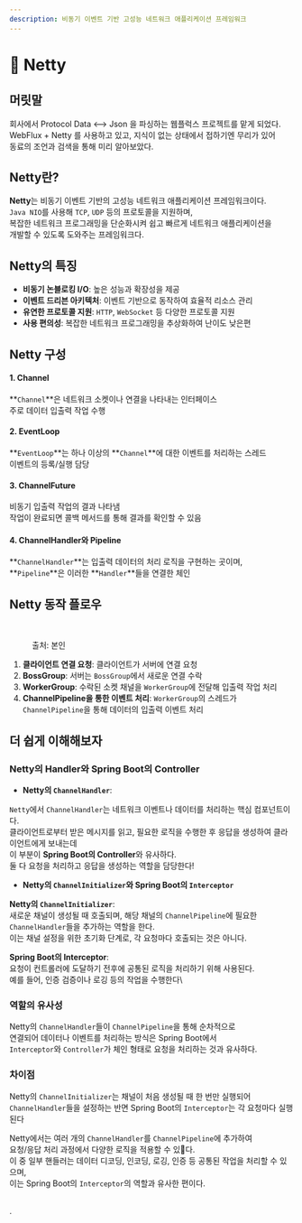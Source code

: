```yaml
---
description: 비동기 이벤트 기반 고성능 네트워크 애플리케이션 프레임워크
---
```


# 🧚 Netty

## 머릿말

회사에서 Protocol Data <--> Json 을 파싱하는 웹플럭스 프로젝트를 맡게 되었다.\
WebFlux + Netty 를 사용하고 있고, 지식이 없는 상태에서 접하기엔 무리가 있어\
동료의 조언과 검색을 통해 미리 알아보았다. &#x20;

## Netty란?

**Netty**는 비동기 이벤트 기반의 고성능 네트워크 애플리케이션 프레임워크이다. \
`Java NIO`를 사용해 `TCP`, `UDP` 등의 프로토콜을 지원하며, \
복잡한 네트워크 프로그래밍을 단순화시켜 쉽고 빠르게 네트워크 애플리케이션을 \
개발할 수 있도록 도와주는 프레임워크다.

## Netty의 특징

* **비동기 논블로킹 I/O**: 높은 성능과 확장성을 제공
* **이벤트 드리븐 아키텍처**: 이벤트 기반으로 동작하여 효율적 리소스 관리
* **유연한 프로토콜 지원**: `HTTP`, `WebSocket` 등 다양한 프로토콜 지원
* **사용 편의성**: 복잡한 네트워크 프로그래밍을 추상화하여 난이도 낮은편

## Netty 구성&#x20;

#### 1. Channel

**`Channel`**은 네트워크 소켓이나 연결을 나타내는 인터페이스 \
주로 데이터 입출력 작업 수행

#### 2. EventLoop

**`EventLoop`**는 하나 이상의 **`Channel`**에 대한 이벤트를 처리하는 스레드\
이벤트의 등록/실행 담당

#### 3. ChannelFuture

비동기 입출력 작업의 결과 나타냄 \
작업이 완료되면 콜백 메서드를 통해 결과를 확인할 수 있음

#### 4. ChannelHandler와 Pipeline

**`ChannelHandler`**는 입출력 데이터의 처리 로직을 구현하는 곳이며, \
**`Pipeline`**은 이러한 **`Handler`**들을 연결한 체인



## Netty 동작 플로우

<figure><img src="../../.gitbook/assets/스크린샷 2024-10-28 오후 9.12.13.png" alt=""><figcaption><p>출처: 본인</p></figcaption></figure>

1. **클라이언트 연결 요청**: 클라이언트가 서버에 연결 요청
2. **BossGroup**: 서버는 `BossGroup`에서 새로운 연결 수락
3. **WorkerGroup**: 수락된 소켓 채널을 `WorkerGroup`에 전달해 입출력 작업 처리
4. **ChannelPipeline을 통한 이벤트 처리**: `WorkerGroup`의 스레드가 `ChannelPipeline`을 통해 데이터의 입출력 이벤트 처리

## 더 쉽게 이해해보자&#x20;

### Netty의 Handler와 Spring Boot의 Controller

* **Netty의 `ChannelHandler`**:&#x20;

`Netty`에서 `ChannelHandler`는 네트워크 이벤트나 데이터를 처리하는 핵심 컴포넌트이다. \
클라이언트로부터 받은 메시지를 읽고, 필요한 로직을 수행한 후 응답을 생성하여 클라이언트에게 보내는데 \
이 부분이 **Spring Boot의 Controller**와 유사하다. \
둘 다 요청을 처리하고 응답을 생성하는 역할을 담당한다!

* **Netty의 `ChannelInitializer`와 Spring Boot의 `Interceptor`**

**Netty의 `ChannelInitializer`**: \
새로운 채널이 생성될 때 호출되며, 해당 채널의 `ChannelPipeline`에 필요한 \
`ChannelHandler`들을 추가하는 역할을 한다. \
이는 채널 설정을 위한 초기화 단계로, 각 요청마다 호출되는 것은 아니다.

**Spring Boot의 Interceptor**: \
요청이 컨트롤러에 도달하기 전후에 공통된 로직을 처리하기 위해 사용된다. \
예를 들어, 인증 검증이나 로깅 등의 작업을 수행한다\


### 역할의 유사성

Netty의 `ChannelHandler`들이 `ChannelPipeline`을 통해 순차적으로 \
연결되어 데이터나 이벤트를 처리하는 방식은 Spring Boot에서 \
`Interceptor`와 `Controller`가 체인 형태로 요청을 처리하는 것과 유사하다.

### 차이점

Netty의 `ChannelInitializer`는 채널이 처음 생성될 때 한 번만 실행되어 \
`ChannelHandler`들을 설정하는 반면 Spring Boot의 `Interceptor`는 각 요청마다 실행된다

Netty에서는 여러 개의 `ChannelHandler`를 `ChannelPipeline`에 추가하여 \
요청/응답 처리 과정에서 다양한 로직을 적용할 수 있다. \
이 중 일부 핸들러는 데이터 디코딩, 인코딩, 로깅, 인증 등 공통된 작업을 처리할 수 있으며, \
이는 Spring Boot의 `Interceptor`의 역할과 유사한 편이다.



\
.

